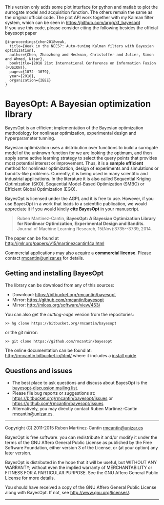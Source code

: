 This version only adds some plot interface for python and matlab to plot the surrogate model and acquisition function. The others remain the same as the original official code. The plot API work together with my Kalman filter system, which can be seen in https://github.com/arpg/kf_bayesopt  
If you use this code, please consider citing the following besides the official bayesopt paper
```
@inproceedings{chen2018weak,
  title={Weak in the NEES?: Auto-tuning Kalman filters with Bayesian optimization},
  author={Chen, Zhaozhong and Heckman, Christoffer and Julier, Simon and Ahmed, Nisar},
  booktitle={2018 21st International Conference on Information Fusion (FUSION)},
  pages={1072--1079},
  year={2018},
  organization={IEEE}
}
```
BayesOpt: A Bayesian optimization library
=========================================

BayesOpt is an efficient implementation of the Bayesian optimization
methodology for nonlinear optimization, experimental design and
hyperparameter tunning.

Bayesian optimization uses a distribution over functions to build a
surrogate model of the unknown function for we are looking the
optimum, and then apply some active learning strategy to select the
query points that provides most potential interest or
improvement. Thus, it is a **sample efficient** method for nonlinear
optimization, design of experiments and simulations or bandits-like
problems. Currently, it is being used in many scientific and
industrial applications. In the literature it is also called
Sequential Kriging Optimization (SKO), Sequential Model-Based
Optimization (SMBO) or Efficient Global Optimization (EGO).

BayesOpt is licensed under the AGPL and it is free to use. However,
if you use BayesOpt in a work that leads to a scientific
publication, we would appreciate it if you would kindly **cite BayesOpt**
in your manuscript.

> Ruben Martinez-Cantin, **BayesOpt: A Bayesian Optimization
> Library for Nonlinear Optimization, Experimental Design and
> Bandits**. Journal of Machine Learning Research, 15(Nov):3735--3739, 2014.

The paper can be found at http://jmlr.org/papers/v15/martinezcantin14a.html

Commercial applications may also acquire a **commercial license**. Please
contact <rmcantin@unizar.es> for details.


Getting and installing BayesOpt
-------------------------------

The library can be download from any of this sources:

- Download: <https://bitbucket.org/rmcantin/bayesopt>
- Mirror: <https://github.com/rmcantin/bayesopt>
- Mirror: <http://mloss.org/software/view/453/>

You can also get the *cutting-edge* version from the repositories:

    >> hg clone https://bitbucket.org/rmcantin/bayesopt

or the git mirror:

    >> git clone https://github.com/rmcantin/bayesopt


The online documentation can be found at:
<http://rmcantin.bitbucket.io/html/> where it includes a [install
guide](http://rmcantin.bitbucket.io/html/install.html).


Questions and issues
--------------------
- The best place to ask questions and discuss about BayesOpt is the
[bayesopt-discussion mailing
list](https://groups.google.com/forum/#!forum/bayesopt-discussion). 
- Please file bug reports or suggestions at:
https://bitbucket.org/rmcantin/bayesopt/issues or https://github.com/rmcantin/bayesopt/issues
- Alternatively, you may directly contact Ruben Martinez-Cantin <rmcantin@unizar.es>.


----------------------------------------------------------------------

Copyright (C) 2011-2015 Ruben Martinez-Cantin <rmcantin@unizar.es>

BayesOpt is free software: you can redistribute it and/or modify it
under the terms of the GNU Affero General Public License as published by 
the Free Software Foundation, either version 3 of the License, or 
(at your option) any later version.

BayesOpt is distributed in the hope that it will be useful, 
but WITHOUT ANY WARRANTY; without even the implied warranty of
MERCHANTABILITY or FITNESS FOR A PARTICULAR PURPOSE. See the 
GNU Affero General Public License for more details.

You should have received a copy of the GNU Affero General Public License
along with BayesOpt. If not, see <http://www.gnu.org/licenses/>.

----------------------------------------------------------------------
